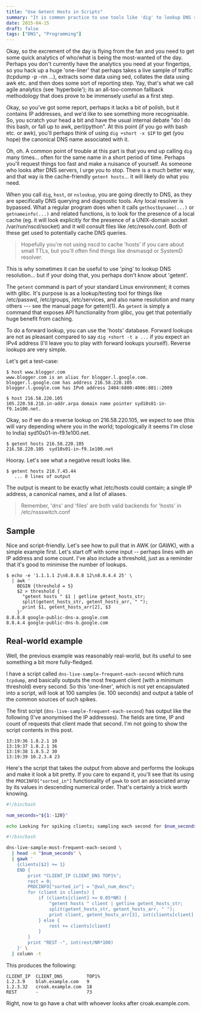 ```yaml
---
title: "Use Getent Hosts in Scripts"
summary: "It is common practice to use tools like 'dig' to lookup DNS results, but this has very bad performance. If you just need to lookup a name or address, there's an easier, friendly way."
date: 2015-04-15
draft: false
tags: ["DNS", "Programming"]
---
```


Okay, so the excrement of the day is flying from the fan and you need to get some quick analytics of who/what is being the most-wanted of the day. Perhaps you don't currently have the analytics you need at your fingertips, so you hack up a huge 'one-liner' that perhaps takes a live sample of traffic (tcpdump -p -nn ...), extracts some data using sed, collates the data using awk etc. and then does some sort of reporting step. Yay, that's what we call agile analytics (see 'hyperbole'); its an all-too-common fallback methodology that does prove to be immensely useful as a first step.

Okay, so you've got some report, perhaps it lacks a bit of polish, but it contains IP addresses, and we'd like to see something more recognisable. So, you scratch your head a bit and have the usual internal debate "do I do this bash, or fall up to awk, perl/python". At this point (if you go with bash etc. or awk), you'll perhaps think of using `dig +short -x $IP` to get (you hope) the canonical DNS name associated with it.

Oh, oh. A common point of trouble at this part is that you end up calling `dig` many times... often for the same name in a short period of time. Perhaps you'll request things too fast and make a nuisance of yourself. As someone who looks after DNS servers, I urge you to stop. There is a much better way, and that way is the cache-friendly `getent hosts`... it will likely do what you need.

When you call `dig`, `host`, or `nslookup`, you are going directly to DNS, as they are specifically DNS querying and diagnostic tools. Any local resolver is bypassed. What a regular program does when it calls `gethostbyname(...)` or `getnameinfo(...)` and related functions, is to look for the presence of a local cache (eg. it will look explicitly for the presence of a UNIX-domain socket /var/run/nscd/socket) and it will consult files like /etc/resolv.conf. Both of these get used to potentially cache DNS queries.

> Hopefully you're not using nscd to cache 'hosts' if you care about small TTLs, but you'll often find things like dnsmasqd or SystemD resolver.

This is why sometimes it can be useful to use 'ping' to lookup DNS resolution... but if your doing that, you perhaps don't know about 'getent'.

The `getent` command is part of your standard Linux environment; it comes with glibc. It's purpose is as a lookup/testing tool for things like /etc/passwd, /etc/groups, /etc/services, and also name resolution and many others --- see the manual page for getent(1). As `getent` is simply a command that exposes API functionality from glibc, you get that potentially huge benefit from caching.

To do a forward lookup, you can use the 'hosts' database. Forward lookups are not as pleasant compared to say `dig +short -t a ...` if you expect an IPv4 address (I'll leave you to play with forward lookups yourself). Reverse lookups are very simple.

Let's get a test-case:

```bashsession
$ host www.blogger.com
www.blogger.com is an alias for blogger.l.google.com.
blogger.l.google.com has address 216.58.220.105
blogger.l.google.com has IPv6 address 2404:6800:4006:801::2009

$ host 216.58.220.105
105.220.58.216.in-addr.arpa domain name pointer syd10s01-in-f9.1e100.net.
```

Okay, so if we do a reverse lookup on 216.58.220.105, we expect to see (this will vary depending where you in the world; topologically it seems I'm close to India) syd10s01-in-f9.1e100.net.

```bashsession
$ getent hosts 216.58.220.105
216.58.220.105  syd10s01-in-f9.1e100.net
```

Hooray. Let's see what a negative result looks like.

```bashsession
$ getent hosts 210.7.45.44
   ... 0 lines of output
```

The output is meant to be exactly what /etc/hosts could contain; a single IP address, a canonical names, and a list of aliases.

> Remember, 'dns' and 'files' are both valid backends for 'hosts' in /etc/nssswitch.conf

## Sample

Nice and script-friendly. Let's see how to pull that in AWK (or GAWK), with a simple example first. Let's start off with some input -- perhaps lines with an IP address and some count. I've also include a threshold, just as a reminder that it's good to minimise the number of lookups.

```bashsession
$ echo -e '1.1.1.1 2\n8.8.8.8 12\n8.8.4.4 25' \
  | awk '
    BEGIN {threshold = 5}
    $2 > threshold {
      "getent hosts " $1 | getline getent_hosts_str;
      split(getent_hosts_str, getent_hosts_arr, " ");
      print $1, getent_hosts_arr[2], $3
    }'
8.8.8.8 google-public-dns-a.google.com
8.8.4.4 google-public-dns-b.google.com
```

## Real-world example

Well, the previous example was reasonably real-world, but its useful to see something a bit more fully-fledged.

I have a script called `dns-live-sample-frequent-each-second` which runs `tcpdump`, and basically outputs the most frequent client (with a minimum threshold) every second. So this 'one-liner', which is not yet encapsulated into a script, will look at 100 samples (ie. 100 seconds) and output a table of the common sources of such spikes.

The first script (`dns-live-sample-frequent-each-second`) has output like the following (I've anonymised the IP addresses). The fields are time, IP and count of requests that client made that second. I'm not going to show the script contents in this post.

```plain
13:19:36 1.8.2.1 10
13:19:37 1.8.2.1 36
13:19:38 1.8.5.2 30
13:19:39 10.2.3.4 23
```

Here's the script that takes the output from above and performs the lookups and make it look a bit pretty.
If you care to expand it, you'll see that its using the `PROCINFO["sorted_in"]` functionality of `gawk` to sort an associated array by its values in descending numerical order. That's certainly a trick worth knowing.

```bash
#!/bin/bash

num_seconds="${1:-120}"

echo Looking for spiking clients; sampling each second for $num_seconds seconds...

#!/bin/bash

dns-live-sample-most-frequent-each-second \
  | head -n "$num_seconds" \
  | gawk '
    {clients[$2] += 1}
    END {
        print "CLIENT_IP CLIENT_DNS TOP1%";
        rest = 0;
        PROCINFO["sorted_in"] = "@val_num_desc";
        for (client in clients) {
            if (clients[client] >= 0.05*NR) {
                "getent hosts " client | getline getent_hosts_str;
                split(getent_hosts_str, getent_hosts_arr, " ");
                print client, getent_hosts_arr[2], int(clients[client] / NR * 100)
            } else {
                rest += clients[client]
            }
        }
        print "REST -", int(rest/NR*100)
    }' \
  | column -t
```

This produces the following:

```plain
CLIENT_IP  CLIENT_DNS         TOP1%
1.2.3.9    blah.example.com   9
1.2.3.32   croak.example.com  18
REST       -                  73
```

Right, now to go have a chat with whoever looks after croak.example.com.
